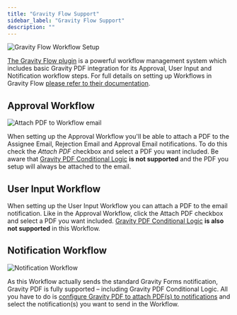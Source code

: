 ```yaml
---
title: "Gravity Flow Support"
sidebar_label: "Gravity Flow Support"
description: ""
---
```


![Gravity Flow Workflow Setup](https://resources.gravitypdf.com/uploads/2016/06/approval-step.png) 

[The Gravity Flow plugin](https://gravityflow.io/?ref=12) is a powerful workflow management system which includes basic Gravity PDF integration for its Approval, User Input and Notification workflow steps. For full details on setting up Workflows in Gravity Flow [please refer to their documentation](http://docs.gravityflow.io/).

## Approval Workflow

![Attach PDF to Workflow email](https://resources.gravitypdf.com/uploads/2016/06/attach-pdf.png)

When setting up the Approval Workflow you'll be able to attach a PDF to the Assignee Email, Rejection Email and Approval Email notifications. To do this check the *Attach PDF* checkbox and select a PDF you want included. Be aware that [Gravity PDF Conditional Logic](setup-pdf.md#conditional-logic) **is not supported** and the PDF you setup will always be attached to the email.

## User Input Workflow

When setting up the User Input Workflow you can attach a PDF to the email notification. Like in the Approval Workflow, click the Attach PDF checkbox and select a PDF you want included. [Gravity PDF Conditional Logic](setup-pdf.md#conditional-logic) **is also not supported** in this Workflow.

## Notification Workflow

![Notification Workflow](https://resources.gravitypdf.com/uploads/2016/06/notification-workflow.png) 

As this Workflow actually sends the standard Gravity Forms notification, Gravity PDF is fully supported – including Gravity PDF Conditional Logic. All you have to do is [configure Gravity PDF to attach PDF(s) to notifications](setup-pdf.md#notifications) and select the notification(s) you want to send in the Workflow.
